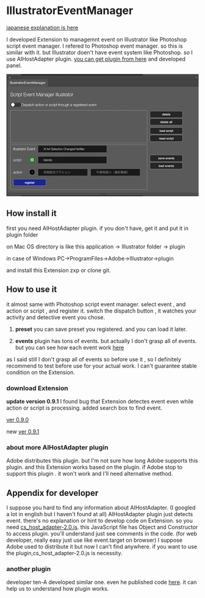 # IllustratorEventManager

[japanese explanation is here](https://kawano-shuji.com/justdiary/2022/03/08/illustrator-extenion-illustratoreventmanager/)

I developed Extension to managemnt event on Illustrator like Photoshop script event manager.
I refered to Photoshop event manager. so this is similar with it.
but Illustrator doen't have event system like Photoshop.
so I use AIHostAdapter plugin. [you can get plugin from here](https://github.com/Adobe-CEP/CEP-Resources/tree/master/CEP_11.x/AIHostAdapter) and developed panel.

![panel](./readmeImg/panel.jpg)

## How install it

first you need AIHostAdapter plugin.
if you don't have, get it and put it in plugin folder

on Mac OS directory is like this
application -> Illustrator folder -> plugin

in case of Windows
PC->ProgramFiles->Adobe->Illustrator->plugin

and install this Extension zxp or clone git.

## How to use it

it almost same with Photoshop script event manager.
select event , and action or script , and register it.
switch the dispatch button , it watches your activity and detective event you chose.

1. **preset**
you can save preset you registered. and you can load it later.

2. **events**
plugin has tons of events. but actually I don't grasp all of events. but you can see how each event work [here](https://gist.github.com/tokyosheep/b5d6aa71821138c2d788258e0758c821)

as I said still I don't grasp all of events so before use it , so I definitely recommend to test before use for your actual work.
I can't guarantee stable condition on the Extension.

### download Extension

**update version 0.9.1**
I found bug that Extension detectes event even while action or script is processing.
added search box to find event.

[ver 0.9.0](https://kawano-shuji.com/strage/IllustratorEventManager_0_9.zxp)

new [ver 0.9.1](https://kawano-shuji.com/strage/IllustratorEventManager_0_9_1.zxp)

### about more AIHostAdapter plugin 

Adobe distributes this plugin.
but I'm not sure how long Adobe supports this plugin.
and this Extension works based on the plugin.
if Adobe stop to support this plugin . it won't work and I'll need alternative method.

## Appendix for developer

I suppose you hard to find any information about AIHostAdapter. (I googled a lot in english but I haven't found at all)
AIHostAdapter plugin just detects event. there's no explanation or hint to develop code on Extension.
so you need [cs_host_adapter-2.0.js](https://gist.github.com/tokyosheep/b5d6aa71821138c2d788258e0758c821).
this JavaScript file has Object and Constructor to access plugin.
you'll understand just see comments in the code. (for web developer, really easy just use like event.target on browser)
I suppose Adobe used to distribute it but now I can't find anywhere. if you want to use the plugin,cs_host_adapter-2.0.js is necessity.

### another plugin

developer ten-A developed similar one. even he published code [here](https://github.com/ten-A/EventAdapter).
it can help us to understand how plugin works.